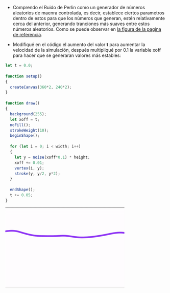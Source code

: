 - Comprendo el Ruido de Perlin como un generador de números aleatorios de maenra controlada, es decir, establece ciertos parametros dentro de estos para que los números que generan, estén relativamente cerca del anterior, generando tranciones más suaves entre estos números aleatorios. Como se puede observar en [la figura de la pagina de referencia](https://natureofcode.com/random/#a-smoother-approach-with-perlin-noise).

- Modifiqué en el código el aumento del valor **t** para aumentar la velocidad de la simulación, después multipliqué por 0.1 la variable xoff para hacer que se generaran valores más estables:

``` js
let t = 0.0;

function setup() 
{
  createCanvas(360*2, 240*2);
}

function draw()
{
  background(255);
  let xoff = t;
  noFill();
  strokeWeight(10);
  beginShape();
  
  for (let i = 0; i < width; i++)
  {
    let y = noise(xoff*0.1) * height;
    xoff += 0.01;
    vertex(i, y);
    stroke(y, y/2, y*2);
  }
  
  endShape();
  t += 0.05;
}

```

![Resultado de la actividad07 - Ruido de Perlin](../../../../../src/assets/Unidad01/A07_Resultado0.gif)
